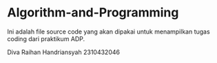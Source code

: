 # Algorithm-and-Programming
Ini adalah file source code yang akan dipakai untuk menampilkan tugas coding dari praktikum ADP.

Diva Raihan Handriansyah
2310432046
